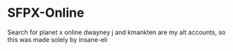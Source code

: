# SFPX-Online
Search for planet x online
dwayney j and kmankten are my alt accounts, so this was made solely by insane-eli